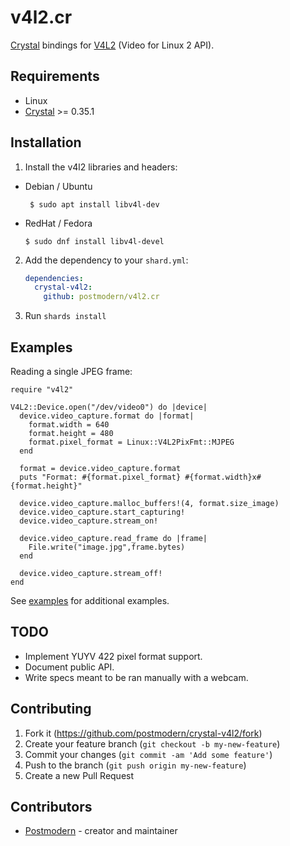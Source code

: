 # v4l2.cr

[Crystal][crystal] bindings for [V4L2][v4l2] (Video for Linux 2 API).

## Requirements

* Linux
* [Crystal][crystal] >= 0.35.1

## Installation

1. Install the v4l2 libraries and headers:

  * Debian / Ubuntu

         $ sudo apt install libv4l-dev

   * RedHat / Fedora

         $ sudo dnf install libv4l-devel

2. Add the dependency to your `shard.yml`:

   ```yaml
   dependencies:
     crystal-v4l2:
       github: postmodern/v4l2.cr
   ```

2. Run `shards install`

## Examples

Reading a single JPEG frame:

```crystal
require "v4l2"

V4L2::Device.open("/dev/video0") do |device|
  device.video_capture.format do |format|
    format.width = 640
    format.height = 480
    format.pixel_format = Linux::V4L2PixFmt::MJPEG
  end

  format = device.video_capture.format
  puts "Format: #{format.pixel_format} #{format.width}x#{format.height}"

  device.video_capture.malloc_buffers!(4, format.size_image)
  device.video_capture.start_capturing!
  device.video_capture.stream_on!

  device.video_capture.read_frame do |frame|
    File.write("image.jpg",frame.bytes)
  end

  device.video_capture.stream_off!
end
```

See [examples] for additional examples.

## TODO

* Implement YUYV 422 pixel format support.
* Document public API.
* Write specs meant to be ran manually with a webcam.

## Contributing

1. Fork it (<https://github.com/postmodern/crystal-v4l2/fork>)
2. Create your feature branch (`git checkout -b my-new-feature`)
3. Commit your changes (`git commit -am 'Add some feature'`)
4. Push to the branch (`git push origin my-new-feature`)
5. Create a new Pull Request

## Contributors

- [Postmodern](https://github.com/postmodern) - creator and maintainer

[crystal]: https://crystal-lang.org/
[v4l2]: https://www.kernel.org/doc/html/v4.9/media/uapi/v4l/v4l2.html
[examples]: https://github.com/postmodern/v4l2.cr/tree/master/examples
